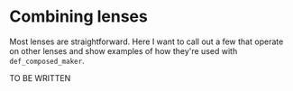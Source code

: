 # Combining lenses

Most lenses are straightforward. Here I want to call out a few that
operate on other lenses and show examples of how they're used with
`def_composed_maker`.


TO BE WRITTEN